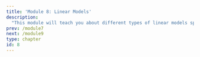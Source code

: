 ```yaml
---
title: 'Module 8: Linear Models'
description:
  "This module will teach you about different types of linear models specifically, Logistic regression. You will learn how this model can be interpreted as well as it's advantages and limitations."
prev: /module7
next: /module9
type: chapter
id: 8
---
```


<exercise id="0" title="Module Learning Outcomes"  type="slides, video">

<slides source="module8/module8_00" shot="0" start="14:3217" end="15:2304">
</slides>

</exercise>

<exercise id="30" title="What Did We Just Learn?" type="slides, video">
<slides source="module8/module8_end" shot="0" start="15:2305" end="16:2301">
</slides>